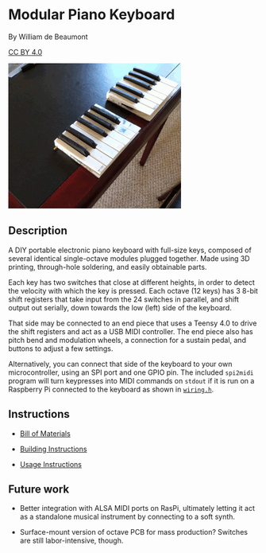 # Modular Piano Keyboard

By William de Beaumont

[CC BY 4.0](https://creativecommons.org/licenses/by/4.0/)

![two octave modules being connected](images/two_octaves_connecting.gif)

## Description

A DIY portable electronic piano keyboard with full-size keys, composed of several identical single-octave modules plugged together. Made using 3D printing, through-hole soldering, and easily obtainable parts.

Each key has two switches that close at different heights, in order to detect the velocity with which the key is pressed. Each octave (12 keys) has 3 8-bit shift registers that take input from the 24 switches in parallel, and shift output out serially, down towards the low (left) side of the keyboard.

That side may be connected to an end piece that uses a Teensy 4.0 to drive the shift registers and act as a USB MIDI controller. The end piece also has pitch bend and modulation wheels, a connection for a sustain pedal, and buttons to adjust a few settings.

Alternatively, you can connect that side of the keyboard to your own microcontroller, using an SPI port and one GPIO pin. The included `spi2midi` program will turn keypresses into MIDI commands on `stdout` if it is run on a Raspberry Pi connected to the keyboard as shown in [`wiring.h`](wiring.h).

## Instructions

 - [Bill of Materials](BOM.md)

 - [Building Instructions](BUILD.md)

 - [Usage Instructions](USAGE.md)

## Future work

 - Better integration with ALSA MIDI ports on RasPi, ultimately letting it act as a standalone musical instrument by connecting to a soft synth.

 - Surface-mount version of octave PCB for mass production? Switches are still labor-intensive, though.

